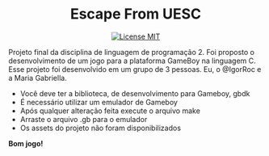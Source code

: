 <h1 align="center">
Escape From UESC
</h1>

<p align="center">
  <a href="https://opensource.org/licenses/MIT">
    <img src="https://img.shields.io/badge/License-MIT-blue.svg" alt="License MIT">
  </a>
</p>

 Projeto final da disciplina de linguagem de programação 2.
 Foi proposto o desenvolvimento de um jogo para a plataforma GameBoy na linguagem C.
 Esse projeto foi desenvolvido em um grupo de 3 pessoas. Eu, o @IgorRoc e a Maria Gabriella.
 
 - Você deve ter a biblioteca, de desenvolvimento para Gameboy, gbdk 
 - É necessário utilizar um emulador de Gameboy
 - Após qualquer alteração feita execute o arquivo make
 - Arraste o arquivo .gb para o emulador
 - Os assets do projeto não foram disponibilizados

**Bom jogo!**
